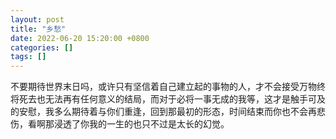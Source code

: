 ```yaml
---
layout: post
title: "乡愁"
date: 2022-06-20 15:20:00 +0800
categories: []
tags: []
---
```


不要期待世界末日吗，或许只有坚信着自己建立起的事物的人，才不会接受万物终将死去也无法再有任何意义的结局，而对于必将一事无成的我等，这才是触手可及的安慰，我多么期待着与你们重逢，回到那最初的形态，时间结束而你也不会再悲伤，看啊那浸透了你我的一生的也只不过是太长的幻觉。
